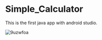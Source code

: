 # Simple_Calculator
 This is the first java app with android studio.
 
 
 
 ![9uzwfoa](https://user-images.githubusercontent.com/64281336/149024463-fbf676be-429b-4369-a417-3f3246223384.png)
